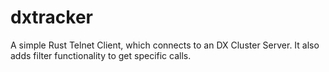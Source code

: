 # dxtracker
A simple Rust Telnet Client, which connects to an DX Cluster Server. It also adds filter functionality to get specific calls.
